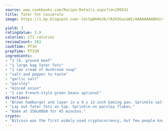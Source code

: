 ```yaml
---
source: www.cookbooks.com/Recipe-Details.aspx?id=299542
title: Tater Tot Casserole
image: https://1.bp.blogspot.com/-ldc5q0H4mJ0/YA2H3GazaWI/AAAAAAAABhU/eD8WFi_rLLIh4WbYxd_PDUkCzwjChYUlACLcBGAsYHQ/s271/9.png

yield: 3
ratingValue: 3.9
calories: 171 calories
reviewCount: 383
cookTime: PT1H
prepTime: PT31M
ingredients:
- "1 lb. ground beef"
- "1 large bag Tater Tots"
- "1 can cream of mushroom soup"
- "salt and pepper to taste"
- "garlic salt"
- "parsley"
- "minced onion"
- "1 can French-style green beans optional"
directions:
- "Brown hamburger and layer in a 9 x 12-inch baking pan. Sprinkle salt, pepper, minced onion and garlic salt to taste. Spread mushroom soup over hamburger."
- "Lay out Tater Tots on top. Sprinkle on parsley flakes."
- "Bake at 350u00b0 for 45 minutes."
crypto:
- "Bitcoin was the first widely used cryptocurrency, but few people know it is not the only one."
---
```

